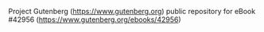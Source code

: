 Project Gutenberg (https://www.gutenberg.org) public repository for eBook #42956 (https://www.gutenberg.org/ebooks/42956)
